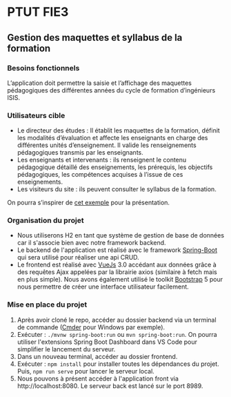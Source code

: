 # PTUT FIE3

## Gestion des maquettes et syllabus de la formation

### Besoins fonctionnels

L’application doit permettre la saisie et l’affichage des maquettes pédagogiques des différentes années du cycle de formation d’ingénieurs ISIS.

### Utilisateurs cible

- Le directeur des études : Il établit les maquettes de la formation, définit les modalités d’évaluation et affecte les enseignants en charge des différentes unités d’enseignement. Il valide les renseignements pédagogiques transmis par les enseignants.
- Les enseignants et intervenants : ils renseignent le contenu pédagogique détaillé des enseignements, les prérequis, les objectifs pédagogiques, les compétences acquises à l’issue de ces enseignements.
- Les visiteurs du site : ils peuvent consulter le syllabus de la formation.

On pourra s’inspirer de [cet exemple](https://www.fib.upc.edu/en/studies/masters/master-data-science/curriculum) pour la présentation.

### Organisation du projet

- Nous utiliserons H2 en tant que système de gestion de base de données car il s'associe bien avec notre framework backend.
- Le backend de l'application est réalisé avec le framework [Spring-Boot](https://spring.io/projects/spring-boot) qui sera utilisé pour réaliser une api CRUD.
- Le frontend est réalisé avec [VueJs](https://vuejs.org/) 3.0 accédant aux données grâce à des requêtes Ajax appelées par la librairie axios (similaire à fetch mais en plus simple). Nous avons également utilisé le toolkit [Bootstrap](https://getbootstrap.com/) 5 pour nous permettre de créer une interface utilisateur facilement.

### Mise en place du projet

1.  Après avoir cloné le repo, accéder au dossier backend via un terminal de commande ([Cmder](https://cmder.net/) pour Windows par exemple).
2.  Exécuter : `./mvnw spring-boot:run` ou `mvn spring-boot:run`. On pourra utiliser l'extensions Spring Boot Dashboard dans VS Code pour simplifier le lancement du serveur.
3.  Dans un nouveau terminal, accéder au dossier frontend.
4.  Exécuter : `npm install` pour installer toutes les dépendances du projet. Puis, `npm run serve` pour lancer le serveur local.
5.  Nous pouvons à présent accéder à l'application front via http://localhost:8080. Le serveur back est lancé sur le port 8989.
